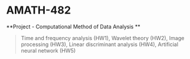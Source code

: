 # AMATH-482
**Project - Computational Method of Data Analysis **

> Time and frequency analysis (HW1), 
> Wavelet theory (HW2), 
> Image processing (HW3), 
> Linear discriminant analysis (HW4), 
> Artificial neural network (HW5)
